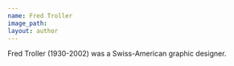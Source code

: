 ```yaml
---
name: Fred Troller
image_path:
layout: author
---
```

Fred Troller (1930-2002) was a Swiss-American graphic designer.
